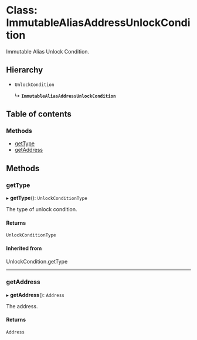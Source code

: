 # Class: ImmutableAliasAddressUnlockCondition

Immutable Alias Unlock Condition.

## Hierarchy

- `UnlockCondition`

  ↳ **`ImmutableAliasAddressUnlockCondition`**

## Table of contents

### Methods

- [getType](ImmutableAliasAddressUnlockCondition.md#gettype)
- [getAddress](ImmutableAliasAddressUnlockCondition.md#getaddress)

## Methods

### getType

▸ **getType**(): `UnlockConditionType`

The type of unlock condition.

#### Returns

`UnlockConditionType`

#### Inherited from

UnlockCondition.getType

---

### getAddress

▸ **getAddress**(): `Address`

The address.

#### Returns

`Address`
